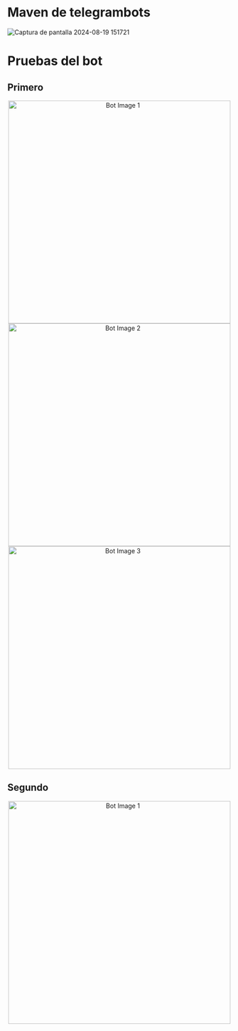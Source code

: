 # Maven de telegrambots

![Captura de pantalla 2024-08-19 151721](https://github.com/user-attachments/assets/6fca39b7-2f3a-4cd8-aff3-4ecddfb5066d)

# Pruebas del bot

## Primero
<p align="center">
  <span style="display: inline-block; vertical-align: top;">
    <img src="https://github.com/user-attachments/assets/3f73b901-fe18-4bbe-9763-2323039dc259" alt="Bot Image 1" height="500"/>
  </span>
  <span style="display: inline-block; vertical-align: top;">
    <img src="https://github.com/user-attachments/assets/ddf4b8c5-0f72-46d8-8e39-916b02747a2d" alt="Bot Image 2" height="500"/>
  </span>
  <span style="display: inline-block; vertical-align: top;">
    <img src="https://github.com/user-attachments/assets/d78dd4dc-bfaa-4cec-b6ab-46f0346acea2" alt="Bot Image 3" height="500"/>
  </span>
</p>

## Segundo

<p align="center">
  <span style="display: inline-block; vertical-align: top;">
    <img src="https://github.com/user-attachments/assets/f0c3c851-382d-4f21-9d4b-d8597ac3dadf" alt="Bot Image 1" height="500"/>
  </span>
</p>

